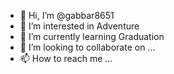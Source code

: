 - 👋 Hi, I’m @gabbar8651
- 👀 I’m interested in Adventure
- 🌱 I’m currently learning Graduation
- 💞️ I’m looking to collaborate on ...
- 📫 How to reach me ...

<!---
gabbar8651/gabbar8651 is a ✨ special ✨ repository because its `README.md` (this file) appears on your GitHub profile.
You can click the Preview link to take a look at your changes.
--->
